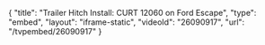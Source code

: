 {
    "title": "Trailer Hitch Install: CURT 12060 on Ford Escape",
    "type": "embed",
    "layout": "iframe-static",
    "videoId": "26090917",
    "url": "\/tvpembed\/26090917"
}